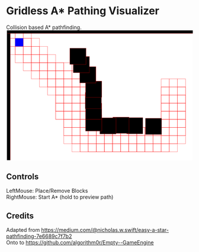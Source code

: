 # Gridless A* Pathing Visualizer
Collision based A* pathfinding.
![Preview](./Preview.png)

## Controls
LeftMouse: Place/Remove Blocks <br>
RightMouse: Start A* (hold to preview path)

## Credits
Adapted from https://medium.com/@nicholas.w.swift/easy-a-star-pathfinding-7e6689c7f7b2 <br>
Onto to https://github.com/algorithm0r/Empty--GameEngine
